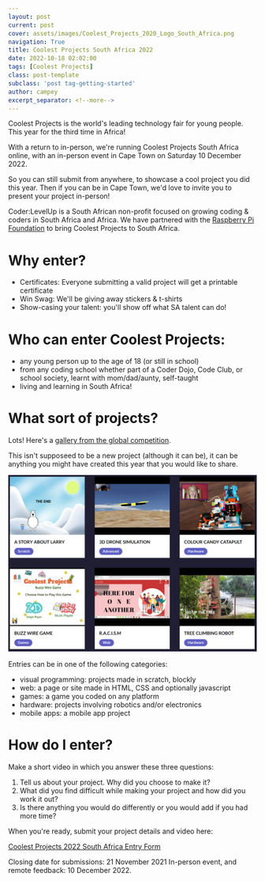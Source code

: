 ```yaml
---
layout: post
current: post
cover: assets/images/Coolest_Projects_2020_Logo_South_Africa.png
navigation: True
title: Coolest Projects South Africa 2022
date: 2022-10-18 02:02:00
tags: [Coolest Projects]
class: post-template
subclass: 'post tag-getting-started'
author: campey
excerpt_separator: <!--more-->
---
```


Coolest Projects is the world's leading technology fair for young people. This year for the third time in Africa!

With a return to in-person, we're running Coolest Projects South Africa online, with an in-person event in Cape Town on Saturday 10 December 2022.

So you can still submit from anywhere, to showcase a cool project you did this year. Then if you can be in Cape Town, we'd love to invite you to present your project in-person!

<!--more-->

Coder:LevelUp is a South African non-profit focused on growing coding & coders in South Africa and Africa. We have partnered with the [Raspberry Pi Foundation](https://www.raspberrypi.org/) to bring Coolest Projects to South Africa. 

# Why enter?
 * Certificates: Everyone submitting a valid project will get a printable certificate
 * Win Swag: We'll be giving away stickers & t-shirts
 * Show-casing your talent: you'll show off what SA talent can do!

# Who can enter Coolest Projects:
 * any young person up to the age of 18 (or still in school)
 * from any coding school whether part of a Coder Dojo, Code Club, or school society, learnt with mom/dad/aunty, self-taught
 * living and learning in South Africa!

# What sort of projects?
Lots! Here's a [gallery from the global competition](https://online.coolestprojects.org/gallery).

This isn't supposeed to be a new project (although it can be), it can be anything you might have created this year that you would like to share.

![Global Gallery](assets/images/global_gallery.png)

Entries can be in one of the following categories:
 * visual programming: projects made in scratch, blockly
 * web: a page or site made in HTML, CSS and optionally javascript
 * games: a game you coded on any platform
 * hardware: projects involving robotics and/or electronics
 * mobile apps: a mobile app project

# How do I enter?

Make a short video in which you answer these three questions:
 1. Tell us about your project. Why did you choose to make it?
 2. What did you find difficult while making your project and how did you work it out?
 3. Is there anything you would do differently or you would add if you had more time?

When you're ready, submit your project details and video here: 

[Coolest Projects 2022 South Africa Entry Form](https://forms.gle/5Gp77YCLjfWXFu4E6)

Closing date for submissions: 21 November 2021
In-person event, and remote feedback: 10 December 2022.
